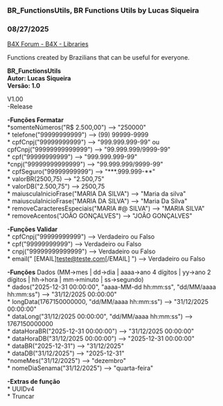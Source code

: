 ###  BR_FunctionsUtils, BR Functions Utils by Lucas Siqueira
### 08/27/2025
[B4X Forum - B4X - Libraries](https://www.b4x.com/android/forum/threads/168398/)

Functions created by Brazilians that can be useful for everyone.  
  
**BR\_FunctionsUtils  
Autor: Lucas Siqueira  
Versão: 1.0**  
  
V1.00  
 -Release  
   
  **-Funções Formatar**  
 \*somenteNúmeros("R$ 2.500,00") –> "250000"  
 \* telefone("99999999999") –> (99) 99999-9999  
 \* cpfCnpj("99999999999") –> "999.999.999-99" ou cpfCnpj("99999999999999") –> "99.999.999/9999-99"  
 \* cpf("99999999999") –> "999.999.999-99"  
 \*cnpj("99999999999999") –> "99.999.999/9999-99"  
 \* cpfSeguro("99999999999") –> "\*\*\*.999.999-\*\*"  
 \* valorBR(2500,75) –> "2.500,75"  
 \* valorDB("2.500,75") –> 2500,75  
 \* maiusculaInicioFrase("MARIA DA SILVA") –> "Maria da silva"  
 \* maiusculaInicioFrase("MARIA DA SILVA") –> "Maria Da Silva"  
 \* removeCaracteresEspeciais("MARIA #@ SILVA") –> "MARIA SILVA"  
 \* removeAcentos("JOÃO GONÇALVES") –> "JOÃO GONÇALVES"  
   
 **-Funções Validar**  
 \* cpfCnpj("99999999999") –> Verdadeiro ou Falso  
 \* cpf("99999999999") –> Verdadeiro ou Falso  
 \* cnpj("99999999999999") –> Verdadeiro ou Falso  
 \* email(" [EMAIL]teste@teste.com[/EMAIL] ") –> Verdadeiro ou Falso  
   
  **-Funções** Dados (MM->mes | dd->dia | aaaa->ano 4 dígitos | yy->ano 2 dígitos | hh->hora | mm->minuto | ss->segundo)  
 \* dados("2025-12-31 00:00:00", "aaaa-MM-dd hh:mm:ss", "dd/MM/aaaa hh:mm:ss") –> "31/12/2025 00:00:00"  
 \* longData(1767150000000, "dd/MM/aaaa hh:mm:ss") –> "31/12/2025 00:00:00"  
 \* dataLong("31/12/2025 00:00:00", "dd/MM/aaaa hh:mm:ss") –> 1767150000000  
 \* dataHoraBR("2025-12-31 00:00:00") –> "31/12/2025 00:00:00"  
 \* dataHoraDB("31/12/2025 00:00:00") –> "2025-12-31 00:00:00"  
 \* dataBR("2025-12-31") –> "31/12/2025"  
 \* dataDB("31/12/2025") –> "2025-12-31"  
 \*nomeMes("31/12/2025") –> "dezembro"  
 \* nomeDiaSenama("31/12/2025") –> "quarta-feira"  
   
 **-Extras de função**   
 \* UUIDv4  
 \* Truncar